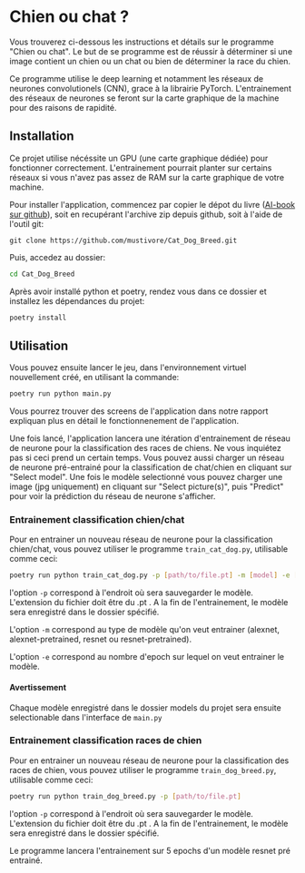 # Chien ou chat ?

Vous trouverez ci-dessous les instructions et détails sur le programme
"Chien ou chat". Le but de se programme est de réussir à déterminer 
si une image contient un chien ou un chat ou bien de déterminer la race du chien.

Ce programme utilise le deep learning et notamment les réseaux de neurones
convolutionels (CNN), grace à la librairie PyTorch. L'entrainement des réseaux de neurones se feront sur la carte graphique de la machine pour des raisons de rapidité. 

## Installation
Ce projet utilise nécéssite un GPU (une carte graphique dédiée) pour fonctionner correctement. L'entrainement pourrait planter sur certains réseaux si vous n'avez pas assez de RAM sur la carte graphique de votre machine.

Pour installer l'application, commencez par copier le dépot du livre ([AI-book sur github][ia-gh]),
soit en recupérant l'archive zip depuis github, soit à l'aide de l'outil git:
```
git clone https://github.com/mustivore/Cat_Dog_Breed.git
```

Puis, accedez au dossier:

```bash
cd Cat_Dog_Breed
```

Après avoir installé python et poetry, rendez vous dans ce dossier et installez les
dépendances du projet:

```bash
poetry install
```

## Utilisation

Vous pouvez ensuite lancer le jeu, dans l'environnement virtuel nouvellement
créé, en utilisant la commande:

```bash
poetry run python main.py
```

Vous pourrez trouver des screens de l'application dans notre rapport expliquan plus en détail le fonctionnenement de l'application.


Une fois lancé, l'application lancera une itération d'entrainement de réseau de neurone pour la classification des races de chiens. Ne vous inquiétez pas si ceci prend un certain temps. Vous pouvez aussi charger un réseau de neurone pré-entrainé pour la classification de chat/chien en cliquant sur "Select model".
Une fois le modèle selectionné vous pouvez charger une image (jpg uniquement)
en cliquant sur "Select picture(s)", puis "Predict" pour voir la prédiction 
du réseau de neurone s'afficher.


### Entrainement classification chien/chat

Pour en entrainer un nouveau réseau de neurone pour la classification chien/chat, vous pouvez utiliser le
programme `train_cat_dog.py`, utilisable comme ceci:

```bash
poetry run python train_cat_dog.py -p [path/to/file.pt] -m [model] -e [epochs]
```

l'option `-p` correspond à l'endroit où sera sauvegarder le modèle. L'extension du fichier doit être du .pt . A la fin de l'entrainement,
le modèle sera enregistré dans le dossier spécifié.

L'option `-m` correspond au type de modèle qu'on veut entrainer (alexnet, alexnet-pretrained, resnet ou resnet-pretrained). 

L'option `-e` correspond au nombre d'epoch sur lequel on veut entrainer le modèle. 

#### Avertissement

Chaque modèle enregistré dans le dossier models du projet 
sera ensuite selectionable dans l'interface de `main.py`

### Entrainement classification races de chien

Pour en entrainer un nouveau réseau de neurone pour la classification des races de chien, vous pouvez utiliser le
programme `train_dog_breed.py`, utilisable comme ceci:

```bash
poetry run python train_dog_breed.py -p [path/to/file.pt]
```

l'option `-p` correspond à l'endroit où sera sauvegarder le modèle. L'extension du fichier doit être du .pt . A la fin de l'entrainement,
le modèle sera enregistré dans le dossier spécifié.

Le programme lancera l'entrainement sur 5 epochs d'un modèle resnet pré entrainé.

[ia-gh]: https://github.com/mustivore/Cat_Dog_Breed
